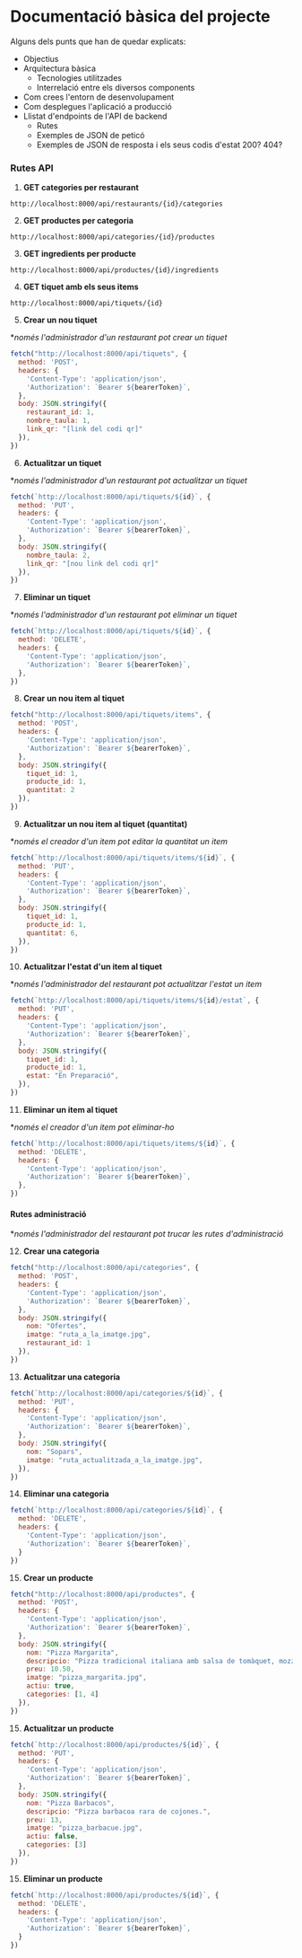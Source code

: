 # Documentació bàsica del projecte
Alguns dels punts que han de quedar explicats:
 * Objectius
 * Arquitectura bàsica
   * Tecnologies utilitzades
   * Interrelació entre els diversos components
 * Com crees l'entorn de desenvolupament
 * Com desplegues l'aplicació a producció
 * Llistat d'endpoints de l'API de backend
    * Rutes
   * Exemples de JSON de peticó
   * Exemples de JSON de resposta i els seus codis d'estat 200? 404?


### Rutes API

1. **GET categories per restaurant**

```
http://localhost:8000/api/restaurants/{id}/categories
```

2. **GET productes per categoria**

```
http://localhost:8000/api/categories/{id}/productes
```

3. **GET ingredients per producte**

```
http://localhost:8000/api/productes/{id}/ingredients
```

4. **GET tiquet amb els seus items**

```
http://localhost:8000/api/tiquets/{id}
```

5. **Crear un nou tiquet**

*_només l'administrador d'un restaurant pot crear un tiquet_

```javascript
fetch("http://localhost:8000/api/tiquets", {
  method: 'POST',
  headers: {
    'Content-Type': 'application/json',
    'Authorization': `Bearer ${bearerToken}`,
  },
  body: JSON.stringify({
    restaurant_id: 1,
    nombre_taula: 1,
    link_qr: "[link del codi qr]"
  }),
})
```

6. **Actualitzar un tiquet**

*_només l'administrador d'un restaurant pot actualitzar un tiquet_

```javascript
fetch(`http://localhost:8000/api/tiquets/${id}`, {
  method: 'PUT',
  headers: {
    'Content-Type': 'application/json',
    'Authorization': `Bearer ${bearerToken}`,
  },
  body: JSON.stringify({
    nombre_taula: 2,
    link_qr: "[nou link del codi qr]"
  }),
})
```

7. **Eliminar un tiquet**

*_només l'administrador d'un restaurant pot eliminar un tiquet_

```javascript
fetch(`http://localhost:8000/api/tiquets/${id}`, {
  method: 'DELETE',
  headers: {
    'Content-Type': 'application/json',
    'Authorization': `Bearer ${bearerToken}`,
  },
})
```

8. **Crear un nou item al tiquet**

```javascript
fetch("http://localhost:8000/api/tiquets/items", {
  method: 'POST',
  headers: {
    'Content-Type': 'application/json',
    'Authorization': `Bearer ${bearerToken}`,
  },
  body: JSON.stringify({
    tiquet_id: 1,
    producte_id: 1,
    quantitat: 2
  }),
})
```

9. **Actualitzar un nou item al tiquet (quantitat)**

*_només el creador d'un item pot editar la quantitat un item_

```javascript
fetch(`http://localhost:8000/api/tiquets/items/${id}`, {
  method: 'PUT',
  headers: {
    'Content-Type': 'application/json',
    'Authorization': `Bearer ${bearerToken}`,
  },
  body: JSON.stringify({
    tiquet_id: 1,
    producte_id: 1,
    quantitat: 6,
  }),
})
```

10. **Actualitzar l'estat d'un item al tiquet**

*_només l'administrador del restaurant pot actualitzar l'estat un item_

```javascript
fetch(`http://localhost:8000/api/tiquets/items/${id}/estat`, {
  method: 'PUT',
  headers: {
    'Content-Type': 'application/json',
    'Authorization': `Bearer ${bearerToken}`,
  },
  body: JSON.stringify({
    tiquet_id: 1,
    producte_id: 1,
    estat: "En Preparació",
  }),
})
```

11. **Eliminar un item al tiquet**

*_només el creador d'un item pot eliminar-ho_

```javascript
fetch(`http://localhost:8000/api/tiquets/items/${id}`, {
  method: 'DELETE',
  headers: {
    'Content-Type': 'application/json',
    'Authorization': `Bearer ${bearerToken}`,
  },
})
```

#### Rutes administració

*_només l'administrador del restaurant pot trucar les rutes d'administració_

12. **Crear una categoria**

```javascript
fetch("http://localhost:8000/api/categories", {
  method: 'POST',
  headers: {
    'Content-Type': 'application/json',
    'Authorization': `Bearer ${bearerToken}`,
  },
  body: JSON.stringify({
    nom: "Ofertes",
    imatge: "ruta_a_la_imatge.jpg",
    restaurant_id: 1
  }),
})
```

13. **Actualitzar una categoria**

```javascript
fetch(`http://localhost:8000/api/categories/${id}`, {
  method: 'PUT',
  headers: {
    'Content-Type': 'application/json',
    'Authorization': `Bearer ${bearerToken}`,
  },
  body: JSON.stringify({
    nom: "Sopars",
    imatge: "ruta_actualitzada_a_la_imatge.jpg",
  }),
})
```

14. **Eliminar una categoria**

```javascript
fetch(`http://localhost:8000/api/categories/${id}`, {
  method: 'DELETE',
  headers: {
    'Content-Type': 'application/json',
    'Authorization': `Bearer ${bearerToken}`,
  }
})
```

15. **Crear un producte**

```javascript
fetch("http://localhost:8000/api/productes", {
  method: 'POST',
  headers: {
    'Content-Type': 'application/json',
    'Authorization': `Bearer ${bearerToken}`,
  },
  body: JSON.stringify({
    nom: "Pizza Margarita",
    descripcio: "Pizza tradicional italiana amb salsa de tomàquet, mozzarella fresca i fulles de basilic, sobre una massa fina i cruixent.",
    preu: 10.50,
    imatge: "pizza_margarita.jpg",
    actiu: true,
    categories: [1, 4]
  }),
})
```

15. **Actualitzar un producte**

```javascript
fetch(`http://localhost:8000/api/productes/${id}`, {
  method: 'PUT',
  headers: {
    'Content-Type': 'application/json',
    'Authorization': `Bearer ${bearerToken}`,
  },
  body: JSON.stringify({
    nom: "Pizza Barbacos",
    descripcio: "Pizza barbacoa rara de cojones.",
    preu: 13,
    imatge: "pizza_barbacue.jpg",
    actiu: false,
    categories: [3]
  }),
})
```

15. **Eliminar un producte**

```javascript
fetch(`http://localhost:8000/api/productes/${id}`, {
  method: 'DELETE',
  headers: {
    'Content-Type': 'application/json',
    'Authorization': `Bearer ${bearerToken}`,
  }
})
```